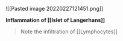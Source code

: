 ![[Pasted image 20220227121451.png]]

**Inflammation of [[Islet of Langerhans]]**

> Note the infiltration of [[Lymphocytes]]